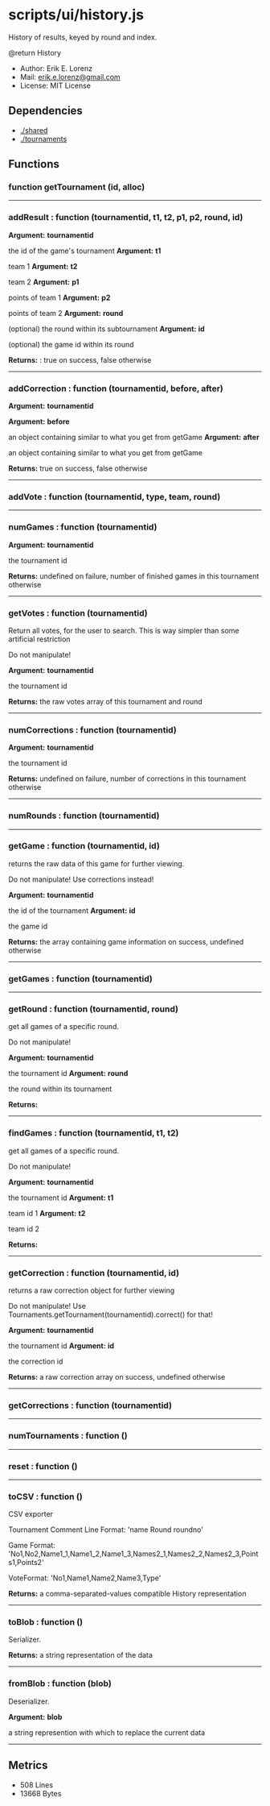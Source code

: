 # scripts/ui/history.js


History of results, keyed by round and index.

@return History
* Author: Erik E. Lorenz 
* Mail: <erik.e.lorenz@gmail.com>
* License: MIT License


## Dependencies

* <a href="./shared.html">./shared</a>
* <a href="./tournaments.html">./tournaments</a>

## Functions

###   function getTournament (id, alloc)

---

###     addResult : function (tournamentid, t1, t2, p1, p2, round, id)

**Argument:** **tournamentid**

the id of the game's tournament
**Argument:** **t1**

team 1
**Argument:** **t2**

team 2
**Argument:** **p1**

points of team 1
**Argument:** **p2**

points of team 2
**Argument:** **round**

(optional) the round within its subtournament
**Argument:** **id**

(optional) the game id within its round

**Returns:** : true on success, false otherwise

---


###     addCorrection : function (tournamentid, before, after)

**Argument:** **tournamentid**

**Argument:** **before**

an object containing similar to what you get from getGame
**Argument:** **after**

an object containing similar to what you get from getGame

**Returns:** true on success, false otherwise

---


###     addVote : function (tournamentid, type, team, round)

---

###     numGames : function (tournamentid)

**Argument:** **tournamentid**

the tournament id

**Returns:** undefined on failure, number of finished games in this
tournament otherwise

---


###     getVotes : function (tournamentid)
Return all votes, for the user to search. This is way simpler than some
artificial restriction

Do not manipulate!

**Argument:** **tournamentid**

the tournament id

**Returns:** the raw votes array of this tournament and round

---


###     numCorrections : function (tournamentid)

**Argument:** **tournamentid**

the tournament id

**Returns:** undefined on failure, number of corrections in this tournament
otherwise

---


###     numRounds : function (tournamentid)

---

###     getGame : function (tournamentid, id)
returns the raw data of this game for further viewing.

Do not manipulate! Use corrections instead!

**Argument:** **tournamentid**

the id of the tournament
**Argument:** **id**

the game id

**Returns:** the array containing game information on success, undefined
otherwise

---


###     getGames : function (tournamentid)

---

###     getRound : function (tournamentid, round)
get all games of a specific round.

Do not manipulate!

**Argument:** **tournamentid**

the tournament id
**Argument:** **round**

the round within its tournament

**Returns:** 

---


###     findGames : function (tournamentid, t1, t2)
get all games of a specific round.

Do not manipulate!

**Argument:** **tournamentid**

the tournament id
**Argument:** **t1**

team id 1
**Argument:** **t2**

team id 2

**Returns:** 

---


###     getCorrection : function (tournamentid, id)
returns a raw correction object for further viewing

Do not manipulate! Use Tournaments.getTournament(tournamentid).correct()
for that!

**Argument:** **tournamentid**

the tournament id
**Argument:** **id**

the correction id

**Returns:** a raw correction array on success, undefined otherwise

---


###     getCorrections : function (tournamentid)

---

###     numTournaments : function ()

---

###     reset : function ()

---

###     toCSV : function ()
CSV exporter

Tournament Comment Line Format: 'name Round roundno'

Game Format:
'No1,No2,Name1_1,Name1_2,Name1_3,Names2_1,Names2_2,Names2_3,Points1,Points2'

VoteFormat: 'No1,Name1,Name2,Name3,Type'


**Returns:** a comma-separated-values compatible History representation

---


###     toBlob : function ()
Serializer.


**Returns:** a string representation of the data

---


###     fromBlob : function (blob)
Deserializer.

**Argument:** **blob**

a string represention with which to replace the current data

---

## Metrics

* 508 Lines
* 13668 Bytes

